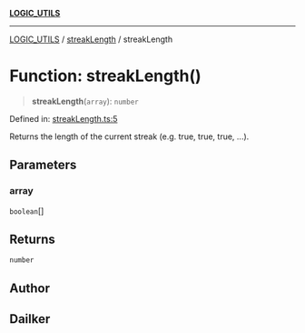 [**LOGIC_UTILS**](../../README.md)

***

[LOGIC_UTILS](../../README.md) / [streakLength](../README.md) / streakLength

# Function: streakLength()

> **streakLength**(`array`): `number`

Defined in: [streakLength.ts:5](https://github.com/dailker/everyutil/blob/8aea75a123d1c8f9816646c45d1769cd1efa4eac/src/logic/streakLength.ts#L5)

Returns the length of the current streak (e.g. true, true, true, ...).

## Parameters

### array

`boolean`[]

## Returns

`number`

## Author

## Dailker

